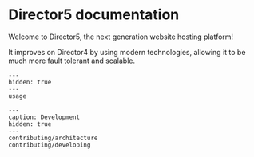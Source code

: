 # Director5 documentation

Welcome to Director5, the next generation website hosting platform!

It improves on Director4 by using modern technologies, allowing it to be
much more fault tolerant and scalable.

```{toctree}
---
hidden: true
---
usage
```

```{toctree}
---
caption: Development
hidden: true
---
contributing/architecture
contributing/developing
```
